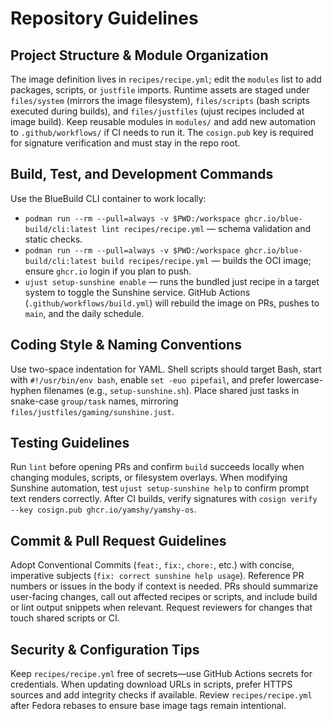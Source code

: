 # Repository Guidelines

## Project Structure & Module Organization
The image definition lives in `recipes/recipe.yml`; edit the `modules` list to add packages, scripts, or `justfile` imports. Runtime assets are staged under `files/system` (mirrors the image filesystem), `files/scripts` (bash scripts executed during builds), and `files/justfiles` (ujust recipes included at image build). Keep reusable modules in `modules/` and add new automation to `.github/workflows/` if CI needs to run it. The `cosign.pub` key is required for signature verification and must stay in the repo root.

## Build, Test, and Development Commands
Use the BlueBuild CLI container to work locally:
- `podman run --rm --pull=always -v $PWD:/workspace ghcr.io/blue-build/cli:latest lint recipes/recipe.yml` — schema validation and static checks.
- `podman run --rm --pull=always -v $PWD:/workspace ghcr.io/blue-build/cli:latest build recipes/recipe.yml` — builds the OCI image; ensure `ghcr.io` login if you plan to push.
- `ujust setup-sunshine enable` — runs the bundled just recipe in a target system to toggle the Sunshine service.
GitHub Actions (`.github/workflows/build.yml`) will rebuild the image on PRs, pushes to `main`, and the daily schedule.

## Coding Style & Naming Conventions
Use two-space indentation for YAML. Shell scripts should target Bash, start with `#!/usr/bin/env bash`, enable `set -euo pipefail`, and prefer lowercase-hyphen filenames (e.g., `setup-sunshine.sh`). Place shared just tasks in snake-case `group/task` names, mirroring `files/justfiles/gaming/sunshine.just`.

## Testing Guidelines
Run `lint` before opening PRs and confirm `build` succeeds locally when changing modules, scripts, or filesystem overlays. When modifying Sunshine automation, test `ujust setup-sunshine help` to confirm prompt text renders correctly. After CI builds, verify signatures with `cosign verify --key cosign.pub ghcr.io/yamshy/yamshy-os`.

## Commit & Pull Request Guidelines
Adopt Conventional Commits (`feat:`, `fix:`, `chore:`, etc.) with concise, imperative subjects (`fix: correct sunshine help usage`). Reference PR numbers or issues in the body if context is needed. PRs should summarize user-facing changes, call out affected recipes or scripts, and include build or lint output snippets when relevant. Request reviewers for changes that touch shared scripts or CI.

## Security & Configuration Tips
Keep `recipes/recipe.yml` free of secrets—use GitHub Actions secrets for credentials. When updating download URLs in scripts, prefer HTTPS sources and add integrity checks if available. Review `recipes/recipe.yml` after Fedora rebases to ensure base image tags remain intentional.
